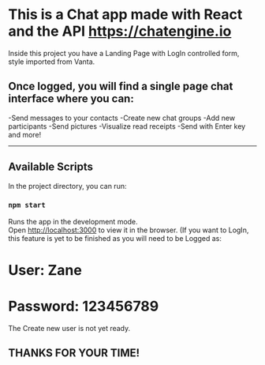 # This is a Chat app made with React and the API https://chatengine.io 

Inside this project you have a Landing Page with LogIn controlled form, style imported from Vanta.

## Once logged, you will find a single page chat interface where you can:

-Send messages to your contacts
-Create new chat groups
-Add new participants
-Send pictures
-Visualize read receipts
-Send with Enter key and more! 

-----------------------------------------------------------------------------------------------------

## Available Scripts

In the project directory, you can run:

### `npm start`

Runs the app in the development mode.\
Open [http://localhost:3000](http://localhost:3000) to view it in the browser. (If you want to LogIn, this feature is yet to be finished as you will need to be Logged as:

# User: Zane 
# Password: 123456789

The Create new user is not yet ready.

## THANKS FOR YOUR TIME! 
